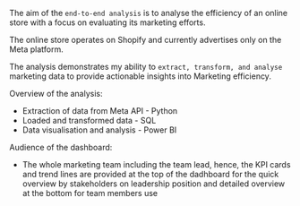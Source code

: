 The aim of the ```end-to-end analysis``` is to analyse the efficiency of an online store with a focus on evaluating its marketing efforts.

The online store operates on Shopify and currently advertises only on the Meta platform.

The analysis demonstrates my ability to ```extract, transform, and analyse``` marketing data to provide actionable insights into Marketing efficiency.

Overview of the analysis:

- Extraction of data from Meta API - Python
- Loaded and transformed data - SQL 
- Data visualisation and analysis - Power BI

Audience of the dashboard:

- The whole marketing team including the team lead, hence, the KPI cards and trend lines are provided at the top of the dadhboard for the quick overview by stakeholders on leadership position and detailed overview at the bottom for team members use
